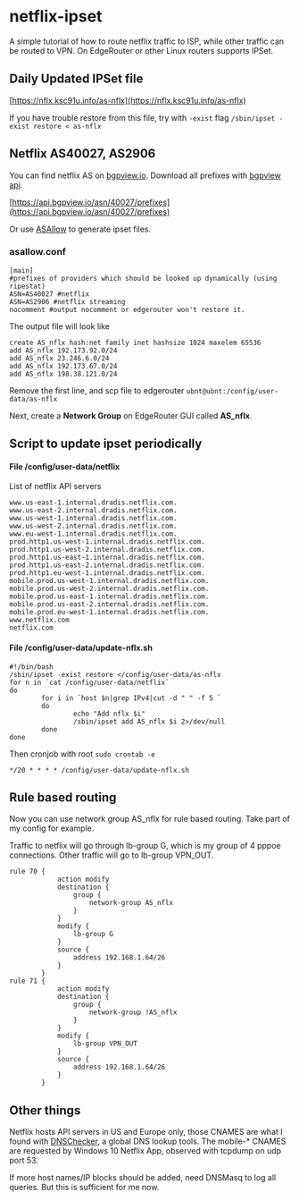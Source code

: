 # netflix-ipset
A simple tutorial of how to route netflix traffic to ISP, while other traffic can be routed to VPN. On EdgeRouter or other Linux routers supports IPSet.

## Daily Updated IPSet file
[https://nflx.ksc91u.info/as-nflx](https://nflx.ksc91u.info/as-nflx)

If you have trouble restore from this file, try with ```-exist``` flag ```/sbin/ipset -exist restore < as-nflx```

## Netflix AS40027, AS2906
You can find netflix AS on [bgpview.io](https://bgpview.io/search/netflix). Download all prefixes with [bgpview api](https://bgpview.docs.apiary.io/#reference/0/asn-prefixes/view-asn-prefixes).  

[https://api.bgpview.io/asn/40027/prefixes](https://api.bgpview.io/asn/40027/prefixes)

Or use [ASAllow](https://github.com/42wim/asallow) to generate ipset files. 

### asallow.conf

```
[main]
#prefixes of providers which should be looked up dynamically (using ripestat)
ASN=AS40027 #netflix
ASN=AS2906 #netflix streaming
nocomment #output nocomment or edgerouter won't restore it.
```

The output file will look like

```
create AS_nflx hash:net family inet hashsize 1024 maxelem 65536
add AS_nflx 192.173.92.0/24
add AS_nflx 23.246.6.0/24
add AS_nflx 192.173.67.0/24
add AS_nflx 198.38.121.0/24
```

Remove the first line, and scp file to edgerouter ```ubnt@ubnt:/config/user-data/as-nflx```

Next, create a **Network Group** on EdgeRouter GUI called **AS_nflx**.

## Script to update ipset periodically

#### File /config/user-data/netflix
List of netflix API servers

```
www.us-east-1.internal.dradis.netflix.com.
www.us-east-2.internal.dradis.netflix.com.
www.us-west-1.internal.dradis.netflix.com.
www.us-west-2.internal.dradis.netflix.com.
www.eu-west-1.internal.dradis.netflix.com.
prod.http1.us-west-1.internal.dradis.netflix.com.
prod.http1.us-west-2.internal.dradis.netflix.com.
prod.http1.us-east-1.internal.dradis.netflix.com.
prod.http1.us-east-2.internal.dradis.netflix.com.
prod.http1.eu-west-1.internal.dradis.netflix.com.
mobile.prod.us-west-1.internal.dradis.netflix.com.
mobile.prod.us-west-2.internal.dradis.netflix.com.
mobile.prod.us-east-1.internal.dradis.netflix.com.
mobile.prod.us-east-2.internal.dradis.netflix.com.
mobile.prod.eu-west-1.internal.dradis.netflix.com.
www.netflix.com
netflix.com
```
#### File /config/user-data/update-nflx.sh
```
#!/bin/bash
/sbin/ipset -exist restore </config/user-data/as-nflx
for n in `cat /config/user-data/netflix`
do
        for i in `host $n|grep IPv4|cut -d " " -f 5 `
        do
                echo "Add nflx $i"
                /sbin/ipset add AS_nflx $i 2>/dev/null
        done
done
```

Then cronjob with root ```sudo crontab -e ```

```
*/20 * * * * /config/user-data/update-nflx.sh
```

## Rule based routing

Now you can use network group AS_nflx for rule based routing.
Take part of my config for example.

Traffic to netflix will go through lb-group G, which is my group of 4 pppoe connections. Other traffic will go to lb-group VPN_OUT.

```
rule 70 {
            action modify
            destination {
                group {
                    network-group AS_nflx
                }
            }
            modify {
                lb-group G
            }
            source {
                address 192.168.1.64/26
            }
        }
rule 71 {
            action modify
            destination {
                group {
                    network-group !AS_nflx
                }
            }
            modify {
                lb-group VPN_OUT
            }
            source {
                address 192.168.1.64/26
            }
        }
```

## Other things
Netflix hosts API servers in US and Europe only, those CNAMES are what I found with [DNSChecker](https://dnschecker.org/), a global DNS lookup tools. The mobile-* CNAMES are requested by Windows 10 Netflix App, observed with tcpdump on udp port 53.

If more host names/IP blocks should be added, need DNSMasq to log all queries. But this is sufficient for me now.





